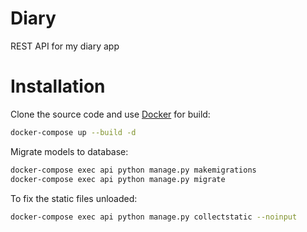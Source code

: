 # Diary

REST API for my diary app

# Installation

Clone the source code and use [Docker](https://www.docker.com/) for build:

```bash
docker-compose up --build -d
```

Migrate models to database:

```bash
docker-compose exec api python manage.py makemigrations 
docker-compose exec api python manage.py migrate 
```

To fix the static files unloaded:

```bash
docker-compose exec api python manage.py collectstatic --noinput
```